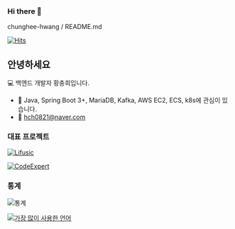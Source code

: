 ### Hi there 👋

chunghee-hwang / README.md

[![Hits](https://hits.seeyoufarm.com/api/count/incr/badge.svg?url=https%3A%2F%2Fgithub.com%2Fchunghee-hwang%2Fhit-counter&count_bg=%2379C83D&title_bg=%23555555&icon=github.svg&icon_color=%23E7E7E7&title=totalCount&edge_flat=false)](https://hits.seeyoufarm.com)

## 안녕하세요

:computer: 백엔드 개발자 황충희입니다.

 - :hammer: Java, Spring Boot 3+, MariaDB, Kafka, AWS EC2, ECS, k8s에 관심이 있습니다.
 - :email: hch0821@naver.com

### 대표 프로젝트
[![Lifusic](https://github-readme-stats.vercel.app/api/pin/?username=chunghee-hwang&repo=lifusic)](https://github.com/chunghee-hwang/lifusic)

[![CodeExpert](https://github-readme-stats.vercel.app/api/pin/?username=chunghee-hwang&repo=CodeExpert)](https://github.com/chunghee-hwang/CodeExpert)


### 통계

![통계](https://github-readme-stats.vercel.app/api?username=chunghee-hwang&show_icons=true&hide_rank=true)

[![가장 많이 사용한 언어](https://github-readme-stats.vercel.app/api/top-langs/?username=chunghee-hwang)](https://github.com/chunghee-hwang/github-readme-stats)
